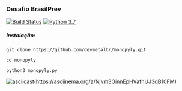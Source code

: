 ### Desafio BrasilPrev
[![Build Status](https://travis-ci.org/devmetalbr/monopyly.svg?branch=master)](https://travis-ci.org/devmetalbr/monopyly)
[![Python 3.7](https://img.shields.io/badge/python-3.7-blue.svg)](https://www.python.org/downloads/release/python-374/)

##### Instalação:
`git clone https://github.com/devmetalbr/monopyly.git`

`cd monopyly`

`python3 monopyly.py`

[![asciicast](https://asciinema.org/a/Njvm3GinnEpHVafhUJ3qB10FM.svg)](https://asciinema.org/a/Njvm3GinnEpHVafhUJ3qB10FM)(https://asciinema.org/a/Njvm3GinnEpHVafhUJ3qB10FM)